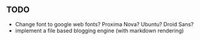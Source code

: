 TODO
----

* Change font to google web fonts? Proxima Nova? Ubuntu? Droid Sans?
* implement a file based blogging engine (with markdown rendering)

